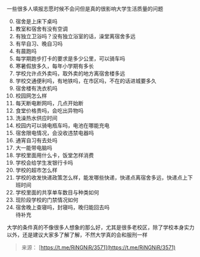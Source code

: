 一些很多人填报志愿时候不会问但是真的很影响大学生活质量的问题  
  
0. 宿舍是上床下桌吗  
1. 教室和宿舍有没有空调  
2. 有独立卫浴吗？没有独立浴室的话，澡堂离宿舍多远  
3. 有早自习、晚自习吗  
4. 有晨跑吗  
5. 每学期跑步打卡的要求是多少公里，可以骑车吗  
6. 寒暑假放多久，每年小学期有多长  
7. 学校允许点外卖吗，取外卖的地方离宿舍楼多远  
8. 学校交通便利吗，有地铁吗，在市区吗，不在的话进城要多久  
9. 宿舍楼有洗衣机吗  
10. 校园网怎么样  
11. 每天断电断网吗，几点开始断  
12. 食堂价格贵吗，会吃出异物吗  
13. 洗澡热水供应时间  
14. 校园内可以骑电瓶车吗，电池在哪能充电  
15. 宿舍限电情况，会没收违禁电器吗  
16. 通宵自习有去处吗  
17. 大一能带电脑吗  
18. 学校里面用什么卡，饭堂怎样消费  
19. 学校会给学生发银行卡吗  
20. 学校的超市怎么样  
21. 学校的收发快递政策怎么样，能发哪些快递，快递点离宿舍多远，快递点上下班时间  
22. 学校里面的共享单车数目与种类如何  
23. 现阶段学校的门禁情况如何  
24. 宿舍晚上查寝吗，封寝吗，晚归能回去吗  
待补充
  
大学的条件真的不像很多人想象的那么好，尤其是很多老校区，除了学校本身实力以外，还是建议大家多了解了解，不然大学真的会和服刑一样
  
> 来源： [https://t.me/RiNGNiR/3571](https://t.me/RiNGNiR/3571)
